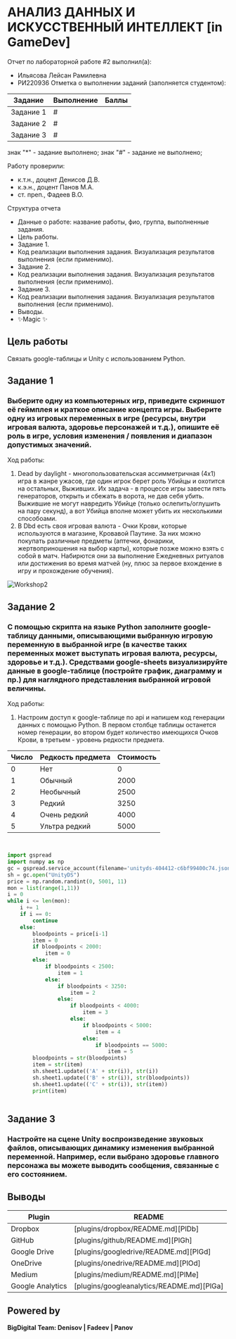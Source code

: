 # АНАЛИЗ ДАННЫХ И ИСКУССТВЕННЫЙ ИНТЕЛЛЕКТ [in GameDev]
Отчет по лабораторной работе #2 выполнил(а):
- Ильясова Лейсан Рамилевна
- РИ220936
Отметка о выполнении заданий (заполняется студентом):

| Задание | Выполнение | Баллы |
| ------ | ------ | ------ |
| Задание 1 | # |  |
| Задание 2 | # |  |
| Задание 3 | # |  |

знак "*" - задание выполнено; знак "#" - задание не выполнено;

Работу проверили:
- к.т.н., доцент Денисов Д.В.
- к.э.н., доцент Панов М.А.
- ст. преп., Фадеев В.О.

Структура отчета

- Данные о работе: название работы, фио, группа, выполненные задания.
- Цель работы.
- Задание 1.
- Код реализации выполнения задания. Визуализация результатов выполнения (если применимо).
- Задание 2.
- Код реализации выполнения задания. Визуализация результатов выполнения (если применимо).
- Задание 3.
- Код реализации выполнения задания. Визуализация результатов выполнения (если применимо).
- Выводы.
- ✨Magic ✨

## Цель работы
Связать google-таблицы и Unity с использованием Python. 

## Задание 1
### Выберите одну из компьютерных игр, приведите скриншот её геймплея и краткое описание концепта игры. Выберите одну из игровых переменных в игре (ресурсы, внутри игровая валюта, здоровье персонажей и т.д.), опишите её роль в игре, условия изменения / появления и диапазон допустимых значений.
Ход работы:
1. Dead by daylight - многопользовательская ассимметричная (4x1) игра в жанре ужасов, где один игрок берет роль Убийцы и охотится на остальных, Выживших. Их задача - в процессе игры завести пять генераторов, открыть и сбежать в ворота, не дав себя убить. Выжившие не могут навредить Убийце (только ослепить/оглушить на пару секунд), а вот Убийца вполне может убить их несколькими способоами.
2. В Dbd есть своя игровая валюта - Очки Крови, которые используются в магазине, Кровавой Паутине. За них можно покупать различные предметы (аптечки, фонарики, жертвоприношения на выбор карты), которые позже можно взять с собой в матч. Набирются они за выполнение Ежедневных ритуалов или достижения во время матчей (ну, плюс за первое вхождение в игру и прохождение обучения).

![Workshop2](https://github.com/Vedro12/workshop1/assets/127394413/a65173f3-f77f-494c-a5fd-1bed7ec41dc1)


## Задание 2
### С помощью скрипта на языке Python заполните google-таблицу данными, описывающими выбранную игровую переменную в выбранной игре (в качестве таких переменных может выступать игровая валюта, ресурсы, здоровье и т.д.). Средствами google-sheets визуализируйте данные в google-таблице (постройте график, диаграмму и пр.) для наглядного представления выбранной игровой величины.
Ход работы:
1. Настроим доступ к google-таблице по api и напишем код генерации данных с помощью Python. В первом столбце таблицы останется номер генерации, во втором будет количество имеющихся Очков Крови, в третьем - уровень редкости предмета.

| Число | Редкость предмета | Стоимость |
| ------ | ------ | ------ |
| 0 | Нет | 0 |
| 1 | Обычный | 2000 |
| 2 | Необычный | 2500 |
| 3 | Редкий | 3250 |
| 4 | Очень редкий | 4000 |
| 5 | Ультра редкий | 5000 |

```py


import gspread
import numpy as np
gc = gspread.service_account(filename='unityds-404412-c6bf99400c74.json')
sh = gc.open("UnityDS")
price = np.random.randint(0, 5001, 11)
mon = list(range(1,11))
i = 0
while i <= len(mon):
    i += 1
    if i == 0:
        continue
    else:
        bloodpoints = price[i-1]
        item = 0
        if bloodpoints < 2000:
            item = 0
        else: 
            if bloodpoints < 2500:
                item = 1
            else: 
                if bloodpoints < 3250:
                    item = 2
                else: 
                    if bloodpoints < 4000:
                        item = 3
                    else: 
                        if bloodpoints < 5000:
                            item = 4
                        else: 
                            if bloodpoints == 5000:
                                item = 5
        bloodpoints = str(bloodpoints)
        item = str(item)
        sh.sheet1.update(('A' + str(i)), str(i))
        sh.sheet1.update(('B' + str(i)), str(bloodpoints))
        sh.sheet1.update(('C' + str(i)), str(item))
        print(item)



```

## Задание 3
### Настройте на сцене Unity воспроизведение звуковых файлов, описывающих динамику изменения выбранной переменной. Например, если выбрано здоровье главного персонажа вы можете выводить сообщения, связанные с его состоянием.



## Выводы



| Plugin | README |
| ------ | ------ |
| Dropbox | [plugins/dropbox/README.md][PlDb] |
| GitHub | [plugins/github/README.md][PlGh] |
| Google Drive | [plugins/googledrive/README.md][PlGd] |
| OneDrive | [plugins/onedrive/README.md][PlOd] |
| Medium | [plugins/medium/README.md][PlMe] |
| Google Analytics | [plugins/googleanalytics/README.md][PlGa] |

## Powered by

**BigDigital Team: Denisov | Fadeev | Panov**
